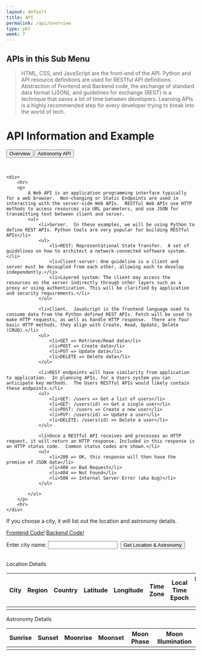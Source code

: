 ```yaml
---
layout: default
title: API
permalink: /api/overview
type: pbl
week: 7
---
```

<!-- HTML table fragment for page -->
## APIs in this Sub Menu
> HTML, CSS, and JavaScript are the front-end of the API.  Python and API resource definitions are used for RESTful API definitions. Abstraction of Frontend and Backend code, the exchange of standard data format (JSON), and guidelines for exchange (REST) is a technique that saves a lot of time between developers.  Learning APIs is a highly recommended step for every developer trying to break into the world of tech.<html>

<script>

    function testButtonClick(city) {
        
        alert("yo momma!:  " + city);

        // prepare HTML result container for new output
        const resultContainer = document.getElementById("astronomy");

        alert("1: " + resultContainer);

        // prepare fetch options
            const url = "https://weatherapi-com.p.rapidapi.com/astronomy.json";

alert("2: " + url);

/*
            
            const headers = {
                method: 'GET', // *GET, POST, PUT, DELETE, etc.
                mode: 'cors', // no-cors, *cors, same-origin
                cache: 'default', // *default, no-cache, reload, force-cache, only-if-cached
                credentials: 'omit', // include, *same-origin, omit
                headers: {
                    'Content-Type': 'application/json'
                    // 'Content-Type': 'application/x-www-form-urlencoded',
                    'X-RapidAPI-Key': '0b6ef107f7msh5606de624633ceap17521ejsn27566d20ff5b',
                    'X-RapidAPI-Host': 'weatherapi-com.p.rapidapi.com'
                },
            };



        // fetch the API
        fetch(url, headers)
        // response is a RESTful "promise" on any successful fetch
        .then(response => {
            // check for response errors
            if (response.status !== 200) {
                const errorMsg = 'Database response error: ' + response.status;
                console.log(errorMsg);
                const tr = document.createElement("tr");
                const td = document.createElement("td");
                td.innerHTML = errorMsg;
                tr.appendChild(td);
                resultContainer.appendChild(tr);
                return;
            }
            // valid response will have json data
            response.json().then(data => {
                console.log(data);
                console.log(data.location)

                // World Data
                document.getElementById("name").innerHTML = data.location.name;
                document.getElementById("region").innerHTML = data.location.region;
                document.getElementById("country").innerHTML = data.location.country;
                document.getElementById("lat").innerHTML = data.location.lat;
                document.getElementById("lon").innerHTML = data.location.lon;
                document.getElementById("tz_id").innerHTML = data.location.tz_id;
                document.getElementById("localtime_epoch").innerHTML = data.location.localtime_epoch;
                document.getElementById("localtime").innerHTML = data.location.localtime;
*/

        /*
                // Country data
                for (const row of data.countries_stat) {
                    console.log(row);

                    // tr for each row
                    const tr = document.createElement("tr");
                    // td for each column
                    const name = document.createElement("td");
                    const cases = document.createElement("td");
                    const deaths = document.createElement("td");
                    const active = document.createElement("td");

                    // data is specific to the API
                    name.innerHTML = row.country_name;
                    cases.innerHTML = row.cases; 
                    deaths.innerHTML = row.deaths; 
                    active.innerHTML = row.active_cases; 

                    // this builds td's into tr
                    tr.appendChild(name);
                    tr.appendChild(cases);
                    tr.appendChild(deaths);
                    tr.appendChild(active);

                    // add HTML to container
                    resultContainer.appendChild(tr);
                }
            })
        })
        */

    }


</script>

<body>

<h1>API Information and Example</h1>

<a href="#overviewbutton"><button> Overview </button></a>
<a href="#astronomybutton"><button> Astronomy API </button></a>


<div id="overviewbutton">&nbsp;</div>

    <div>
        <hr>
        <p>
            A Web API is an application programming interface typically for a web browser.  Non-changing or Static Endpoints are used in interacting with the server-side Web APIs.  RESTful Web APIs use HTTP methods to access resources via URL parameters, and use JSON for transmitting text between client and server.
            <ul>
                <li>Server.  In these examples, we will be using Python to define REST APIs. Python tools are very popular for building RESTful APIs</li>
                <ul> 
                    <li>REST: Representational State Transfer.  A set of guidelines on how to architect a network-connected software system.</li>
                    <li>Client-server: One guideline is a client and server must be decoupled from each other, allowing each to develop independently.</li>
                    <li>Layered system: The client may access the resources on the server indirectly through other layers such as a proxy or using authentication. This will be clarified by application and security requirements.</li>
                </ul>

                <li>Client.  JavaScript is the frontend language used to consume data from the Python defined REST APIs. Fetch will be used to make HTTP requests, as well as handle HTTP response.  There are four basic HTTP methods, they align with Create, Read, Update, Delete (CRUD).</li>
                <ul> 
                    <li>GET => Retrieve/Read data</li>
                    <li>POST => Create data</li>
                    <li>PUT => Update data</li>
                    <li>DELETE => Delete data</li>
                </ul>

                <li>REST endpoints will have similarity from application to application.  In planning APIs, for a Users system you can anticipate key methods.  The Users RESTful APIs would likely contain these endpoints.</li>
                <ul> 
                    <li>GET: /users => Get a list of users</li>
                    <li>GET: /users(id) => Get a single user</li>
                    <li>POST: /users => Create a new user</li>
                    <li>PUT: /users(id) => Update a user</li>
                    <li>DELETE: /users(id) => Delete a user</li>
                </ul>

                <li>Once a RESTful API receives and processes an HTTP request, it will return an HTTP response. Included in this response is an HTTP status code.  Common status codes are shown.</li>
                <ul> 
                    <li>200 => OK, this response will then have the promise of JSON data</li>
                    <li>400 => Bad Request</li>
                    <li>404 => Not Found</li>
                    <li>500 => Internal Server Error (aka bug)</li>
                </ul>

            </ul>
        </p>
        <hr>
    </div>

<!-- HTML table fragment for page -->


If you choose a city, it will list out the location and astronomy details.

<div id="astronomybutton">

<a href="#" class="btn btn-primary">Frontend Code!</a>
<a href="https://github.com/jesa06/andafp/blob/f5ded5f90611be9291c8ffe45f696a5e8b42e9b8/_notebooks/2022-10-03-PBL-python_rapidapi.ipynb" class="btn btn-primary">Backend Code!</a><br>

<label for="city">Enter city name:</label>
<input type="text" id="city" name="city">&nbsp;&nbsp;<input type="button" value="Get Location & Astronomy" onclick="testButtonClick(document.getElementById('city').value)">
<br><br>

<table>
  <thead>Location Details
  <tr>
    <th>City</th>
    <th>Region</th>
    <th>Country</th>
    <th>Latitude</th>
    <th>Longitude</th>
    <th>Time Zone</th>
    <th>Local Time Epoch</th>
    <th>Local Date and Time</th>
  </tr>
  </thead>
  <tbody>
    <td id="name"></td>
    <td id="region"></td>
    <td id="country"></td>
    <td id="lat"></td>
    <td id="lon"></td>
    <td id="tz_id"></td>
    <td id="localtime_epoch"></td>
    <td id="localtime"></td>
  </tbody>
</table>






<table>
    <thead>Astronomy Details
    <tr>
        <th>Sunrise</th>
        <th>Sunset</th>
        <th>Moonrise</th>
        <th>Moonset</th>
        <th>Moon Phase</th>
        <th>Moon Illumination</th>
    </tr>
    </thead>
    <tbody>
        <td id= "astronomy"></td>
    </tbody>
</table>    


</body>


<script>


/*
import requests

url = "https://weatherapi-com.p.rapidapi.com/astronomy.json"

city = input("Choose a city")
querystring = {"q":city}

headers = {
	"X-RapidAPI-Key": "0b6ef107f7msh5606de624633ceap17521ejsn27566d20ff5b",
	"X-RapidAPI-Host": "weatherapi-com.p.rapidapi.com"
}

response = requests.request("GET", url, headers=headers, params=querystring)

print(response.json)

print("Location details")
loc = response.json().get('location')  // turn response to json() so we can extract "world_total"
for key, value in loc.items():  // this finds key, value pairs in country
    print(key, ":", value)

print()

// This code looks for USA in "countries_stats"
print("Astronomy details")
astro = response.json().get('astronomy') // countries is the key, countries_stat is the value
// print(astro.items())
for key, value in astro.items():
	for x in value.keys() :
		print(x, ":", value[x])

//astro in astronomy:  # countries is a list
    //print(astro)
*/

<script>